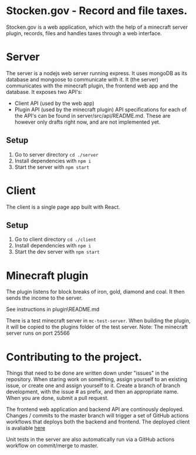 # Stocken.gov - Record and file taxes.
Stocken.gov is a web application, which with the help of a minecraft server plugin, records, files and handles taxes through a web interface.

# Server

The server is a nodejs web server running express. It uses mongoDB as its database and mongoose to communicate with it. It (the server) communicates with the minecraft plugin, the frontend web app and the database.
It exposes two API's:
* Client API (used by the web app)
* Plugin API (used by the minecraft plugin)
API specifications for each of the API's can be found in server/src/api/README.md. These are however only drafts right now, and are not implemented yet.

## Setup
1. Go to server directory `cd ./server`
2. Install dependencies with `npm i`
3. Start the server with `npm start`

# Client
The client is a single page app built with React. 

## Setup
1. Go to client directory `cd ./client`
1. Install dependencies with `npm i`
2. Start the dev server with `npm start`

# Minecraft plugin
The plugin listens for block breaks of iron, gold, diamond and coal.
It then sends the income to the server.

See instructions in plugin\README.md

There is a test minecraft server in `mc-test-server`. When building the plugin, it will be copied to the plugins folder of the test server.
Note: The minecraft server runs on port 25566

# Contributing to the project.
Things that need to be done are written down under "issues" in the repository. When staring work on something, assign yourself to an existing issue, or create one and assign yourself to it. Create a branch of branch development, with the issue # as prefix, and then an appropriate name. When you are done, submit a pull request.

The frontend web application and backend API are continously deployed. Changes / commits to the master branch will trigger a set of GitHub actions workflows that deploys both the backend and frontend. The deployed client is avaliable [here](https://gov.stocken.okdev.se)

Unit tests in the server are also automatically run via a GitHub actions workflow on commit/merge to master.

